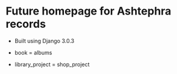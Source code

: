 # Future homepage for Ashtephra records

- Built using Django 3.0.3



- book = albums
- library_project = shop_project
